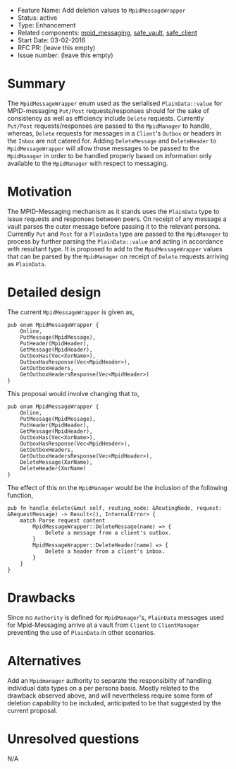 - Feature Name: Add deletion values to `MpidMessageWrapper`
- Status: active
- Type: Enhancement
- Related components: [mpid_messaging](https://github.com/maidsafe/mpid_messaging), [safe_vault](https://github.com/maidsafe/safe_vault), [safe_client](https://github.com/maidsafe/safe_client)
- Start Date: 03-02-2016
- RFC PR: (leave this empty)
- Issue number: (leave this empty)

# Summary

The `MpidMessageWrapper` enum used as the serialised `PlainData::value` for MPID-messaging `Put/Post` requests/responses should for the sake of consistency as well as efficiency include `Delete` requests. Currently `Put/Post` requests/responses are passed to the `MpidManager` to handle, whereas, `Delete` requests for messages in a `Client`'s `Outbox` or headers in the `Inbox` are not catered for. Adding `DeleteMessage` and `DeleteHeader` to `MpidMessageWrapper` will allow those messages to be passed to the `MpidManager` in order to be handled properly based on information only available to the `MpidManager` with respect to messaging.  

# Motivation

The MPID-Messaging mechanism as it stands uses the `PlainData` type to issue requests and responses between peers. On receipt of any message a vault parses the outer message before passing it to the relevant persona. Currently `Put` and `Post` for a `PlainData` type are passed to the `MpidManager` to process by further parsing the `PlainData::value` and acting in accordance with resultant type. It is proposed to add to the `MpidMessageWrapper` values that can be parsed by the `MpidManager` on receipt of `Delete` requests arriving as `PlainData`.

# Detailed design

The current `MpidMessageWrapper` is given as,

```
pub enum MpidMessageWrapper {
    Online,
    PutMessage(MpidMessage),
    PutHeader(MpidHeader),
    GetMessage(MpidHeader),
    OutboxHas(Vec<XorName>),
    OutboxHasResponse(Vec<MpidHeader>),
    GetOutboxHeaders,
    GetOutboxHeadersResponse(Vec<MpidHeader>)
}
```

This proposal would involve changing that to,

```
pub enum MpidMessageWrapper {
    Online,
    PutMessage(MpidMessage),
    PutHeader(MpidHeader),
    GetMessage(MpidHeader),
    OutboxHas(Vec<XorName>),
    OutboxHasResponse(Vec<MpidHeader>),
    GetOutboxHeaders,
    GetOutboxHeadersResponse(Vec<MpidHeader>),
    DeleteMessage(XorName),
    DeleteHeader(XorName)
}
```

The effect of this on the `MpidManager` would be the inclusion of the following function,

```
pub fn handle_delete(&mut self, routing_node: &RoutingNode, request: &RequestMessage) -> Result<(), InternalError> {
    match Parse request content
        MpidMessageWrapper::DeleteMessage(name) => {
        	Delete a message from a client's outbox.
        }
        MpidMessageWrapper::DeleteHeader(name) => {
            Delete a header from a client's inbox.
       	}
    }
}
```

# Drawbacks

Since no `Authority` is defined for `MpidManager`'s, `PlainData` messages used for Mpid-Messaging arrive at a vault from `Client` to `ClientManager` preventing the use of `PlainData` in other scenarios.

# Alternatives

Add an `Mpidmanager` authority to separate the responsibilty of handling individual data types on a per persona basis. Mostly related to the drawback observed above, and will nevertheless require some form of deletion capability to be included, anticipated to be that suggested by the current proposal.

# Unresolved questions

N/A

